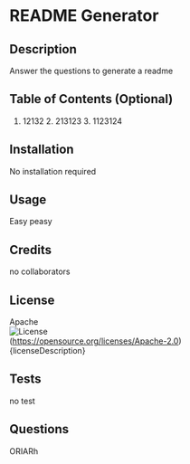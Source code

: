 # README Generator

## Description

Answer the questions to generate a readme

## Table of Contents (Optional)

1. 12132 2. 213123 3. 1123124

## Installation

No installation required

## Usage

Easy peasy

## Credits

no collaborators

## License

Apache <br>
![License](https://img.shields.io/badge/License-Apache_2.0-blue.svg)<br>
(https://opensource.org/licenses/Apache-2.0)<br>
{licenseDescription}

## Tests

no test

## Questions
ORIARh
